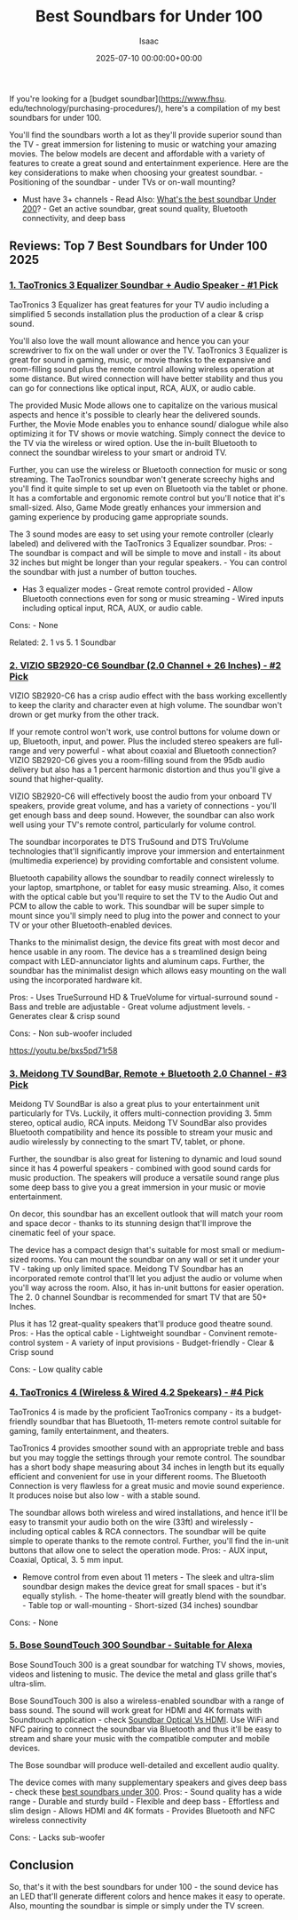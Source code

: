 ﻿---
title: Best Soundbars for Under 100
description: If you're looking for a budget soundbar , here's a compilation of my best soundbars for under 100. You'll find the soundbars worth a lot as they'll provide...
slug: /best-soundbars-for-under-100/
date: 2025-07-10 00:00:00+00:00
lastmod: 2025-07-10 00:00:00+03:00
author: Isaac
categories:
- Soundbars
tags:
- soundbars
- soundbar
layout: post
---

If you're looking for a [budget soundbar](https://www.fhsu. edu/technology/purchasing-procedures/), here's a compilation of my best soundbars for under 100.

You'll find the soundbars worth a lot as they'll provide superior sound than the TV - great immersion for listening to music or watching your amazing movies. The below models are decent and affordable with a variety of features to create a great sound and entertainment experience. Here are the key considerations to make when choosing your greatest soundbar. - Positioning of the soundbar - under TVs or on-wall mounting?

- Must have 3+ channels - Read Also: [What's the best soundbar Under 200](https://pestpolicy.com/best-soundbar-under-200/)? - Get an active soundbar, great sound quality, Bluetooth connectivity, and deep bass

##  Reviews: Top 7 Best Soundbars for Under 100 2025

###  [1. TaoTronics 3 Equalizer Soundbar + Audio Speaker - #1 Pick](https://www.amazon.com/dp/B07KZ7MVS2/?tag=p-policy-20)

TaoTronics 3 Equalizer has great features for your TV audio including a simplified 5 seconds installation plus the production of a clear & crisp sound.

You'll also love the wall mount allowance and hence you can your screwdriver to fix on the wall under or over the TV. TaoTronics 3 Equalizer is great for sound in gaming, music, or movie thanks to the expansive and room-filling sound plus the remote control allowing wireless operation at some distance. But wired connection will have better stability and thus you can go for connections like optical input, RCA, AUX, or audio cable.

The provided Music Mode allows one to capitalize on the various musical aspects and hence it's possible to clearly hear the delivered sounds. Further, the Movie Mode enables you to enhance sound/ dialogue while also optimizing it for TV shows or movie watching. Simply connect the device to the TV via the wireless or wired option. Use the in-built Bluetooth to connect the soundbar wireless to your smart or android TV.

Further, you can use the wireless or Bluetooth connection for music or song streaming. The TaoTronics soundbar won't generate screechy highs and you'll find it quite simple to set up even on Bluetooth via the tablet or phone. It has a comfortable and ergonomic remote control but you'll notice that it's small-sized. Also, Game Mode greatly enhances your immersion and gaming experience by producing game appropriate sounds.

The 3 sound modes are easy to set using your remote controller (clearly labeled) and delivered with the TaoTronics 3 Equalizer soundbar. Pros: - The soundbar is compact and will be simple to move and install - its about 32 inches but might be longer than your regular speakers. - You can control the soundbar with just a number of button touches.

- Has 3 equalizer modes - Great remote control provided - Allow Bluetooth connections even for song or music streaming - Wired inputs including optical input, RCA, AUX, or audio cable.

Cons: - None

Related: 2. 1 vs 5. 1 Soundbar

###  [2. VIZIO SB2920-C6 Soundbar (2.0 Channel + 26 Inches) - #2 Pick](https://www.amazon.com/dp/B00SMBFZNG/?tag=p-policy-20)

VIZIO SB2920-C6 has a crisp audio effect with the bass working excellently to keep the clarity and character even at high volume. The soundbar won't drown or get murky from the other track.

If your remote control won't work, use control buttons for volume down or up, Bluetooth, input, and power. Plus the included stereo speakers are full-range and very powerful - what about coaxial and Bluetooth connection? VIZIO SB2920-C6 gives you a room-filling sound from the 95db audio delivery but also has a 1 percent harmonic distortion and thus you'll give a sound that higher-quality.

VIZIO SB2920-C6 will effectively boost the audio from your onboard TV speakers, provide great volume, and has a variety of connections - you'll get enough bass and deep sound. However, the soundbar can also work well using your TV's remote control, particularly for volume control.

The soundbar incorporates te DTS TruSound and DTS TruVolume technologies that'll significantly improve your immersion and entertainment (multimedia experience) by providing comfortable and consistent volume.

Bluetooth capability allows the soundbar to readily connect wirelessly to your laptop, smartphone, or tablet for easy music streaming. Also, it comes with the optical cable but you'll require to set the TV to the Audio Out and PCM to allow the cable to work. This soundbar will be super simple to mount since you'll simply need to plug into the power and connect to your TV or your other Bluetooth-enabled devices.

Thanks to the minimalist design, the device fits great with most decor and hence usable in any room. The device has a s treamlined design being compact with LED-annunciator lights and aluminum caps. Further, the soundbar has the minimalist design which allows easy mounting on the wall using the incorporated hardware kit.

Pros: - Uses TrueSurround HD & TrueVolume for virtual-surround sound - Bass and treble are adjustable - Great volume adjustment levels. - Generates clear & crisp sound

Cons: - Non sub-woofer included

https://youtu.be/bxs5pd71r58

###  [3. Meidong TV SoundBar, Remote + Bluetooth 2.0 Channel - #3 Pick](https://www.amazon.com/dp/B0795331MQ/?tag=p-policy-20)

Meidong TV SoundBar is also a great plus to your entertainment unit particularly for TVs. Luckily, it offers multi-connection providing 3. 5mm stereo, optical audio, RCA inputs. Meidong TV SoundBar also provides Bluetooth compatibility and hence its possible to stream your music and audio wirelessly by connecting to the smart TV, tablet, or phone.

Further, the soundbar is also great for listening to dynamic and loud sound since it has 4 powerful speakers - combined with good sound cards for music production. The speakers will produce a versatile sound range plus some deep bass to give you a great immersion in your music or movie entertainment.

On decor, this soundbar has an excellent outlook that will match your room and space decor - thanks to its stunning design that'll improve the cinematic feel of your space.

The device has a compact design that's suitable for most small or medium-sized rooms. You can mount the soundbar on any wall or set it under your TV - taking up only limited space. Meidong TV Soundbar has an incorporated remote control that'll let you adjust the audio or volume when you'll way across the room. Also, it has in-unit buttons for easier operation. The 2. 0 channel Soundbar is recommended for smart TV that are 50+ Inches.

Plus it has 12 great-quality speakers that'll produce good theatre sound. Pros: - Has the optical cable - Lightweight soundbar - Convinent remote-control system - A variety of input provisions - Budget-friendly - Clear & Crisp sound

Cons: - Low quality cable

###  [4. TaoTronics 4 (Wireless & Wired 4.2 Spekears) - #4 Pick](https://www.amazon.com/dp/B078P4291Z/?tag=p-policy-20)

TaoTronics 4 is made by the proficient TaoTronics company - its a budget-friendly soundbar that has Bluetooth, 11-meters remote control suitable for gaming, family entertainment, and theaters.

TaoTronics 4 provides smoother sound with an appropriate treble and bass but you may toggle the settings through your remote control. The soundbar has a short body shape measuring about 34 inches in length but its equally efficient and convenient for use in your different rooms. The Bluetooth Connection is very flawless for a great music and movie sound experience. It produces noise but also low - with a stable sound.

The soundbar allows both wireless and wired installations, and hence it'll be easy to transmit your audio both on the wire (33ft) and wirelessly - including optical cables & RCA connectors. The soundbar will be quite simple to operate thanks to the remote control. Further, you'll find the in-unit buttons that allow one to select the operation mode. Pros: - AUX input, Coaxial, Optical, 3. 5 mm input.

- Remove control from even about 11 meters - The sleek and ultra-slim soundbar design makes the device great for small spaces - but it's equally stylish. - The home-theater will greatly blend with the soundbar. - Table top or wall-mounting - Short-sized (34 inches) soundbar

Cons: - None

###  [5. Bose SoundTouch 300 Soundbar - Suitable for Alexa](https://www.amazon.com/dp/B01KZHP44Y/?tag=p-policy-20)

Bose SoundTouch 300 is a great soundbar for watching TV shows, movies, videos and listening to music. The device the metal and glass grille that's ultra-slim.

Bose SoundTouch 300 is also a wireless-enabled soundbar with a range of bass sound. The sound will work great for HDMI and 4K formats with Soundtouch application - check [Soundbar Optical Vs HDMI](https://pestpolicy.com/soundbar-optical-vs-hdmi/). Use WiFi and NFC pairing to connect the soundbar via Bluetooth and thus it'll be easy to stream and share your music with the compatible computer and mobile devices.

The Bose soundbar will produce well-detailed and excellent audio quality.

The device comes with many supplementary speakers and gives deep bass - check these [best soundbars under 300](https://pestpolicy.com/best-soundbars-under-300/). Pros: - Sound quality has a wide range - Durable and sturdy build - Flexible and deep bass - Effortless and slim design - Allows HDMI and 4K formats - Provides Bluetooth and NFC wireless connectivity

Cons: - Lacks sub-woofer

##  Conclusion

So, that's it with the best soundbars for under 100 - the sound device has an LED that'll generate different colors and hence makes it easy to operate. Also, mounting the soundbar is simple or simply under the TV screen.

